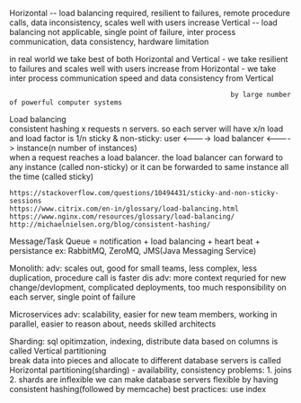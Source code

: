 Horizontal -- load balancing required, resilient to failures, remote procedure calls, data inconsistency, scales well with users increase
Vertical -- load balancing not applicable, single point of failure, inter process communication, data consistency, hardware limitation

in real world we take best of both Horizontal and Vertical - we take resilient to failures and scales well with users increase from Horizontal
                                                           - we take inter process communication speed and data consistency from Vertical

                                                           by large number of powerful computer systems

Load balancing  
    consistent hashing
    x requests n servers. so each server will have x/n load and load factor is 1/n
    sticky & non-sticky:
        user <----> load balancer <---->  instance(n number of instances)   
        when a request reaches a load balancer. the load balancer can forward to any instance (called non-sticky) or it can be forwarded to same instance all the time (called sticky)

    https://stackoverflow.com/questions/10494431/sticky-and-non-sticky-sessions
    https://www.citrix.com/en-in/glossary/load-balancing.html
    https://www.nginx.com/resources/glossary/load-balancing/
    http://michaelnielsen.org/blog/consistent-hashing/
    
Message/Task Queue = notification + load balancing + heart beat + persistance
    ex: RabbitMQ, ZeroMQ, JMS(Java Messaging Service)

Monolith: 
    adv: scales out, good for small teams, less complex, less duplication, procedure call is faster
    dis adv: more context requried for new change/devlopment, complicated deployments, too much responsibility on each server, single point of failure

Microservices
    adv: scalability, easier for new team members, working in parallel, easier to reason about, needs skilled architects

Sharding:
    sql opitimzation, indexing, 
    distribute data based on columns is called Vertical partitioning    
    break data into pieces and allocate to different database servers is called Horizontal partitioning(sharding) - availability, consistency
        problems: 1. joins
                  2. shards are inflexible we can make database servers flexible by having consistent hashing(followed by memcache)
        best practices: use index